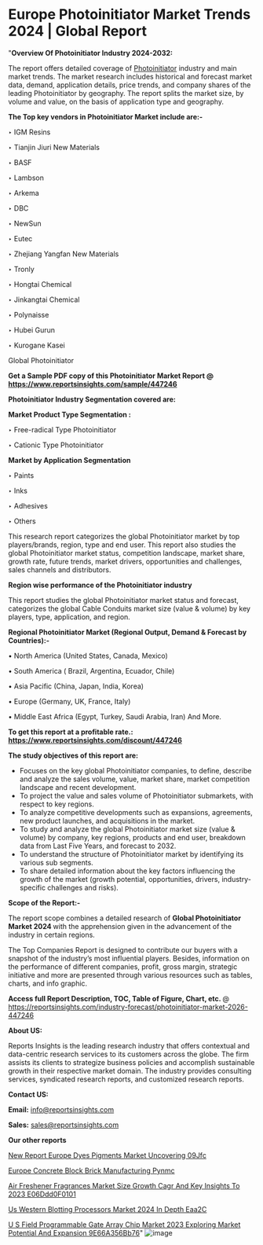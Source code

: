 # Europe Photoinitiator Market Trends 2024 | Global Report

"<strong>Overview Of Photoinitiator Industry 2024-2032:</strong>

The report offers detailed coverage of <a href=https://www.reportsinsights.com/sample/447246>Photoinitiator</a> industry and main market trends. The market research includes historical and forecast market data, demand, application details, price trends, and company shares of the leading Photoinitiator by geography. The report splits the market size, by volume and value, on the basis of application type and geography.

<strong>The Top key vendors in Photoinitiator Market include are:- </strong>

‣ IGM Resins

‣ Tianjin Jiuri New Materials

‣ BASF

‣ Lambson

‣ Arkema

‣ DBC

‣ NewSun

‣ Eutec

‣ Zhejiang Yangfan New Materials

‣ Tronly

‣ Hongtai Chemical

‣ Jinkangtai Chemical

‣ Polynaisse

‣ Hubei Gurun

‣ Kurogane Kasei

Global Photoinitiator

<strong>Get a Sample PDF copy of this Photoinitiator Market Report </strong><strong>@ <a href=https://www.reportsinsights.com/sample/447246 style=color:#0000ff;>https://www.reportsinsights.com/sample/447246</a> </strong>

<strong>Photoinitiator Industry Segmentation covered are:</strong>

<strong>Market Product Type Segmentation :</strong>

‣ Free-radical Type Photoinitiator

‣ Cationic Type Photoinitiator

<strong>Market by Application Segmentation</strong>

‣ Paints

‣ Inks

‣ Adhesives

‣ Others

This research report categorizes the global Photoinitiator market by top players/brands, region, type and end user. This report also studies the global Photoinitiator market status, competition landscape, market share, growth rate, future trends, market drivers, opportunities and challenges, sales channels and distributors.

<strong>Region wise performance of the Photoinitiator industry</strong><strong> </strong>

This report studies the global Photoinitiator market status and forecast, categorizes the global Cable Conduits market size (value &amp; volume) by key players, type, application, and region. 

<strong>Regional Photoinitiator Market (Regional Output, Demand &amp; Forecast by Countries):-</strong>

• North America (United States, Canada, Mexico)

• South America ( Brazil, Argentina, Ecuador, Chile)

• Asia Pacific (China, Japan, India, Korea)

• Europe (Germany, UK, France, Italy)

• Middle East Africa (Egypt, Turkey, Saudi Arabia, Iran) And More.

<strong>To get this report at a profitable rate.: <a href=https://www.reportsinsights.com/discount/447246 style=color:#0000ff;>https://www.reportsinsights.com/discount/447246</a></strong>

<strong>The study objectives of this report are:</strong>
<ul>
  <li>Focuses on the key global Photoinitiator companies, to define, describe and analyze the sales volume, value, market share, market competition landscape and recent development.</li>
  <li>To project the value and sales volume of Photoinitiator submarkets, with respect to key regions.</li>
  <li>To analyze competitive developments such as expansions, agreements, new product launches, and acquisitions in the market.</li>
  <li>To study and analyze the global Photoinitiator market size (value &amp; volume) by company, key regions, products and end user, breakdown data from Last Five Years, and forecast to 2032.</li>
  <li>To understand the structure of Photoinitiator market by identifying its various sub segments.</li>
  <li>To share detailed information about the key factors influencing the growth of the market (growth potential, opportunities, drivers, industry-specific challenges and risks).</li>
</ul>
<strong>Scope of the Report:-</strong><strong> </strong>

The report scope combines a detailed research of <strong>Global Photoinitiator Market 2024 </strong>with the apprehension given in the advancement of the industry in certain regions.

The Top Companies Report is designed to contribute our buyers with a snapshot of the industry’s most influential players. Besides, information on the performance of different companies, profit, gross margin, strategic initiative and more are presented through various resources such as tables, charts, and info graphic.

<strong>Access full Report Description, TOC, Table of Figure, Chart, etc. </strong>@   <a href=https://reportsinsights.com/industry-forecast/photoinitiator-market-2026-447246 style=color:#0000ff;>https://reportsinsights.com/industry-forecast/photoinitiator-market-2026-447246</a>

<strong>About US:</strong>

Reports Insights is the leading research industry that offers contextual and data-centric research services to its customers across the globe. The firm assists its clients to strategize business policies and accomplish sustainable growth in their respective market domain. The industry provides consulting services, syndicated research reports, and customized research reports.

<strong>Contact US:</strong>

<p class=""""><b>Email:</b> <a href=mailto:info@reportsinsights.com>info@reportsinsights.com</a></p>
<p class=""""><b>Sales:</b> <a href=mailto:sales@reportsinsights.com>sales@reportsinsights.com</a></p>

<strong>Our other reports</strong>

<a href=https://www.linkedin.com/pulse/new-report-europe-dyes-pigments-market-uncovering-09jfc/>New Report Europe Dyes Pigments Market Uncovering 09Jfc</a>

<a href=https://www.linkedin.com/pulse/europe-concrete-block-brick-manufacturing-pynmc/>Europe Concrete Block Brick Manufacturing Pynmc</a>

<a href=https://medium.com/@ranediksha451/air-freshener-fragrances-market-size-growth-cagr-and-key-insights-to-2023-e06ddd0f0101>Air Freshener Fragrances Market Size Growth Cagr And Key Insights To 2023 E06Ddd0F0101</a>

<a href=https://www.linkedin.com/pulse/us-western-blotting-processors-market-2024-in-depth-eaa2c/>Us Western Blotting Processors Market 2024 In Depth Eaa2C</a>

<a href=https://medium.com/@akitotamura255/u-s-field-programmable-gate-array-chip-market-2023-exploring-market-potential-and-expansion-9e66a356bb76>U S Field Programmable Gate Array Chip Market 2023 Exploring Market Potential And Expansion 9E66A356Bb76</a>"
![image](https://github.com/Reportsinsights123/RIgrowth/assets/158415881/db4c2917-1fa8-42fd-b083-4faeb0baa363)

